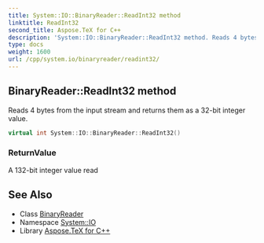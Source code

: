 ```yaml
---
title: System::IO::BinaryReader::ReadInt32 method
linktitle: ReadInt32
second_title: Aspose.TeX for C++
description: 'System::IO::BinaryReader::ReadInt32 method. Reads 4 bytes from the input stream and returns them as a 32-bit integer value in C++.'
type: docs
weight: 1600
url: /cpp/system.io/binaryreader/readint32/
---
```

## BinaryReader::ReadInt32 method


Reads 4 bytes from the input stream and returns them as a 32-bit integer value.

```cpp
virtual int System::IO::BinaryReader::ReadInt32()
```


### ReturnValue

A 132-bit integer value read

## See Also

* Class [BinaryReader](../)
* Namespace [System::IO](../../)
* Library [Aspose.TeX for C++](../../../)
